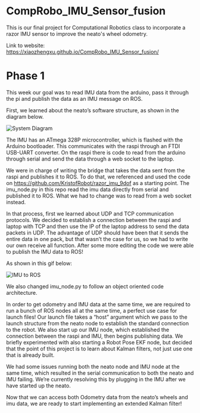 # CompRobo_IMU_Sensor_fusion
This is our final project for Computational Robotics class to incorporate a razor IMU sensor to improve the neato's wheel odometry. 

Link to website:
https://xiaozhengxu.github.io/CompRobo_IMU_Sensor_fusion/

# Phase 1

This week our goal was to read IMU data from the arduino, pass it through the pi and publish the data as an IMU message on ROS. 

First, we learned about the neato’s software structure, as shown in the diagram below.

![System Diagram](/images/logo.png)

The IMU has an ATmega 328P microcontroller, which is flashed with the Arduino bootloader. This communicates with the raspi through an FTDI USB-UART converter. On the raspi there is code to read from the arduino through serial and send the data through a web socket to the laptop. 

We were in charge of writing the bridge that takes the data sent from the raspi and publishes it to ROS. To do that, we referenced and used the code on https://github.com/KristofRobot/razor_imu_9dof as a starting point. The imu_node.py in this repo read the imu data directly from serial and published it to ROS. What we had to change was to read from a web socket instead. 

In that process, first we learned about UDP and TCP communication protocols. We decided to establish a connection between the raspi and laptop with TCP and then use the IP of the laptop address to send the data packets in UDP. The advantage of UDP should have been that it sends the entire data in one pack, but that wasn’t the case for us, so we had to write our own receive all function. 
After some more editing the code we were able to publish the IMU data to ROS! 

As shown in this gif below:

![IMU to ROS](media/imu_visulization_2.gif)

We also changed imu_node.py to follow an object oriented code architecture. 

In order to get odometry and IMU data at the same time, we are required to run a bunch of ROS nodes all at the same time, a perfect use case for launch files! Our launch file takes a “host” argument which we pass to the launch structure from the neato node to establish the standard connection to the robot. We also start up our IMU node, which established the connection between the raspi and IMU, then begins publishing data. We briefly experimented with also starting a Robot Pose EKF node, but decided that the point of this project is to learn about Kalman filters, not just use one that is already built. 

We had some issues running both the neato node and IMU node at the same time, which resulted in the serial communication to both the neato and IMU failing. We’re currently resolving this by plugging in the IMU after we have started up the neato. 

Now that we can access both Odometry data from the neato’s wheels and imu data, we are ready to start implementing an extended Kalman filter! 
